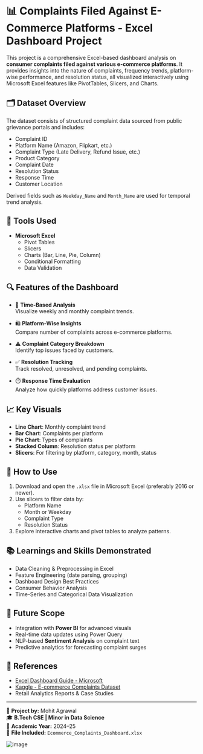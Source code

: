 # 📊 Complaints Filed Against E-Commerce Platforms - Excel Dashboard Project

This project is a comprehensive Excel-based dashboard analysis on **consumer complaints filed against various e-commerce platforms**. It provides insights into the nature of complaints, frequency trends, platform-wise performance, and resolution status, all visualized interactively using Microsoft Excel features like PivotTables, Slicers, and Charts.

## 🗂️ Dataset Overview

The dataset consists of structured complaint data sourced from public grievance portals and includes:

- Complaint ID
- Platform Name (Amazon, Flipkart, etc.)
- Complaint Type (Late Delivery, Refund Issue, etc.)
- Product Category
- Complaint Date
- Resolution Status
- Response Time
- Customer Location

Derived fields such as `Weekday_Name` and `Month_Name` are used for temporal trend analysis.

## 🔧 Tools Used

- **Microsoft Excel**
  - Pivot Tables
  - Slicers
  - Charts (Bar, Line, Pie, Column)
  - Conditional Formatting
  - Data Validation

## 🔍 Features of the Dashboard

- 📅 **Time-Based Analysis**  
  Visualize weekly and monthly complaint trends.

- 🛍️ **Platform-Wise Insights**  
  Compare number of complaints across e-commerce platforms.

- ⚠️ **Complaint Category Breakdown**  
  Identify top issues faced by customers.

- ✅ **Resolution Tracking**  
  Track resolved, unresolved, and pending complaints.

- ⏱️ **Response Time Evaluation**  
  Analyze how quickly platforms address customer issues.

## 📈 Key Visuals

- **Line Chart**: Monthly complaint trend  
- **Bar Chart**: Complaints per platform  
- **Pie Chart**: Types of complaints  
- **Stacked Column**: Resolution status per platform  
- **Slicers**: For filtering by platform, category, month, status

## 📌 How to Use

1. Download and open the `.xlsx` file in Microsoft Excel (preferably 2016 or newer).
2. Use slicers to filter data by:
   - Platform Name
   - Month or Weekday
   - Complaint Type
   - Resolution Status
3. Explore interactive charts and pivot tables to analyze patterns.

## 📚 Learnings and Skills Demonstrated

- Data Cleaning & Preprocessing in Excel
- Feature Engineering (date parsing, grouping)
- Dashboard Design Best Practices
- Consumer Behavior Analysis
- Time-Series and Categorical Data Visualization

## 🚀 Future Scope

- Integration with **Power BI** for advanced visuals
- Real-time data updates using Power Query
- NLP-based **Sentiment Analysis** on complaint text
- Predictive analytics for forecasting complaint surges

## 📄 References

- [Excel Dashboard Guide - Microsoft](https://support.microsoft.com/excel)
- [Kaggle - E-commerce Complaints Dataset](https://www.kaggle.com/)
- Retail Analytics Reports & Case Studies

---

📌 **Project by:** Mohit Agrawal  
🎓 **B.Tech CSE | Minor in Data Science**  
📅 **Academic Year:** 2024–25  
📁 **File Included:** `Ecommerce_Complaints_Dashboard.xlsx`



![image](https://github.com/user-attachments/assets/e5b4c1d2-55af-440e-884d-b38cb1f286e1)
